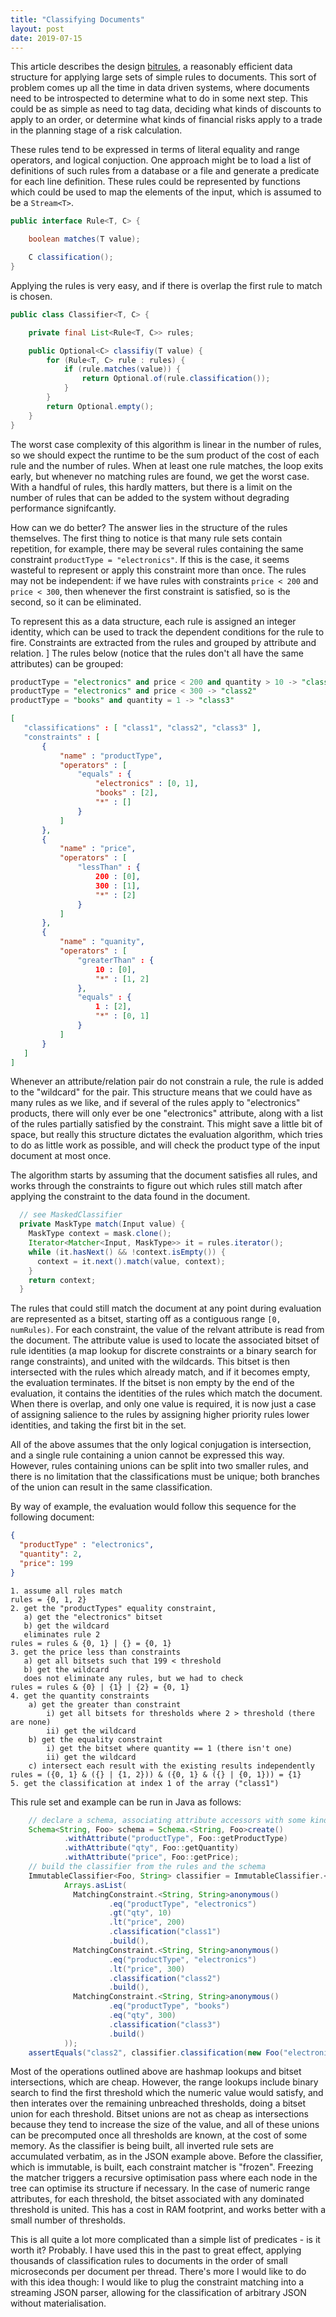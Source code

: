 ```yaml
---
title: "Classifying Documents"
layout: post
date: 2019-07-15
---
```


This article describes the design [bitrules](https://github.com/richardstartin/bitrules), a reasonably efficient data structure for applying large sets of simple rules to documents.
This sort of problem comes up all the time in data driven systems, where documents need to be introspected to determine what to do in some next step.
This could be as simple as need to tag data, deciding what kinds of discounts to apply to an order, or determine what kinds of financial risks apply to a trade in the planning stage of a risk calculation.

These rules tend to be expressed in terms of literal equality and range operators, and logical conjuction.
One approach might be to load a list of definitions of such rules from a database or a file and generate a predicate for each line definition.
These rules could be represented by functions which could be used to map the elements of the input, which is assumed to be a `Stream<T>`.

```java
public interface Rule<T, C> {

    boolean matches(T value);

    C classification();
}
```

Applying the rules is very easy, and if there is overlap the first rule to match is chosen.

```java
public class Classifier<T, C> {

    private final List<Rule<T, C>> rules;

    public Optional<C> classifiy(T value) {
        for (Rule<T, C> rule : rules) {
            if (rule.matches(value)) {
                return Optional.of(rule.classification());
            }
        }
        return Optional.empty();
    }
}
```

The worst case complexity of this algorithm is linear in the number of rules, so we should expect the runtime to be the sum product of the cost of each rule and the number of rules.
When at least one rule matches, the loop exits early, but whenever no matching rules are found, we get the worst case.
With a handful of rules, this hardly matters, but there is a limit on the number of rules that can be added to the system without degrading performance signifcantly.

How can we do better?
The answer lies in the structure of the rules themselves.
The first thing to notice is that many rule sets contain repetition, for example, there may be several rules containing the same constraint `productType = "electronics"`.
If this is the case, it seems wasteful to represent or apply this constraint more than once.
The rules may not be independent: if we have rules with constraints `price < 200` and `price < 300`, then whenever the first constraint is satisfied, so is the second, so it can be eliminated.

To represent this as a data structure, each rule is assigned an integer identity, which can be used to track the dependent conditions for the rule to fire.
Constraints are extracted from the rules and grouped by attribute and relation. ]
The rules below (notice that the rules don't all have the same attributes) can be grouped:


 ```sql
 productType = "electronics" and price < 200 and quantity > 10 -> "class1"
 productType = "electronics" and price < 300 -> "class2"
 productType = "books" and quantity = 1 -> "class3"
 ```

 ```json
 [
    "classifications" : [ "class1", "class2", "class3" ],
    "constraints" : [
        {
            "name" : "productType",
            "operators" : [
                "equals" : {
                    "electronics" : [0, 1],
                    "books" : [2],
                    "*" : []
                }
            ]
        },
        {
            "name" : "price",
            "operators" : [
                "lessThan" : {
                    200 : [0],
                    300 : [1],
                    "*" : [2]
                }
            ]
        },
        {
            "name" : "quanity",
            "operators" : [
                "greaterThan" : {
                    10 : [0],
                    "*" : [1, 2]
                },
                "equals" : {
                    1 : [2],
                    "*" : [0, 1]
                }
            ]
        }
    ]
 ]
 ```

Whenever an attribute/relation pair do not constrain a rule, the rule is added to the "wildcard" for the pair.
This structure means that we could have as many rules as we like, and if several of the rules apply to "electronics" products, there will only ever be one "electronics" attribute, along with a list of the rules partially satisfied by the constraint.
This might save a little bit of space, but really this structure dictates the evaluation algorithm, which tries to do as little work as possible, and will check the product type of the input document at most once.

The algorithm starts by assuming that the document satisfies all rules, and works through the constraints to figure out which rules still match after applying the constraint to the data found in the document.

```java
  // see MaskedClassifier
  private MaskType match(Input value) {
    MaskType context = mask.clone();
    Iterator<Matcher<Input, MaskType>> it = rules.iterator();
    while (it.hasNext() && !context.isEmpty()) {
      context = it.next().match(value, context);
    }
    return context;
  }

```

The rules that could still match the document at any point during evaluation are represented as a bitset, starting off as a contiguous range `[0, numRules)`. For each constraint, the value of the relvant attribute is read from the document.
The attribute value is used to locate the associated bitset of rule identities (a map lookup for discrete constraints or a binary search for range constraints), and united with the wildcards.
This bitset is then intersected with the rules which already match, and if it becomes empty, the evaluation terminates.
If the bitset is non empty by the end of the evaluation, it contains the identities of the rules which match the document.
When there is overlap, and only one value is required, it is now just a case of assigning salience to the rules by assigning higher priority rules lower identities, and taking the first bit in the set.

All of the above assumes that the only logical conjugation is intersection, and a single rule containing a union cannot be expressed this way.
However, rules containing unions can be split into two smaller rules, and there is no limitation that the classifications must be unique; both branches of the union can result in the same classification.

By way of example, the evaluation would follow this sequence for the following document:

```json
{
  "productType" : "electronics",
  "quantity": 2,
  "price": 199
}

```

```
1. assume all rules match
rules = {0, 1, 2}
2. get the "productTypes" equality constraint,
   a) get the "electronics" bitset
   b) get the wildcard
   eliminates rule 2
rules = rules & {0, 1} | {} = {0, 1}
3. get the price less than constraints
   a) get all bitsets such that 199 < threshold
   b) get the wildcard
   does not eliminate any rules, but we had to check
rules = rules & {0} | {1} | {2} = {0, 1}
4. get the quantity constraints
    a) get the greater than constraint
        i) get all bitsets for thresholds where 2 > threshold (there are none)
        ii) get the wildcard
    b) get the equality constraint
        i) get the bitset where quantity == 1 (there isn't one)
        ii) get the wildcard
    c) intersect each result with the existing results independently
rules = ({0, 1} & ({} | {1, 2})) & ({0, 1} & ({} | {0, 1})) = {1}
5. get the classification at index 1 of the array ("class1")
```

This rule set and example can be run in Java as follows:

```java
    // declare a schema, associating attribute accessors with some kind of key (a string here)
    Schema<String, Foo> schema = Schema.<String, Foo>create()
            .withAttribute("productType", Foo::getProductType)
            .withAttribute("qty", Foo::getQuantity)
            .withAttribute("price", Foo::getPrice);
    // build the classifier from the rules and the schema
    ImmutableClassifier<Foo, String> classifier = ImmutableClassifier.<String, Foo, String>builder(schema).build(
            Arrays.asList(
              MatchingConstraint.<String, String>anonymous()
                      .eq("productType", "electronics")
                      .gt("qty", 10)
                      .lt("price", 200)
                      .classification("class1")
                      .build(),
              MatchingConstraint.<String, String>anonymous()
                      .eq("productType", "electronics")
                      .lt("price", 300)
                      .classification("class2")
                      .build(),
              MatchingConstraint.<String, String>anonymous()
                      .eq("productType", "books")
                      .eq("qty", 300)
                      .classification("class3")
                      .build()
            ));
    assertEquals("class2", classifier.classification(new Foo("electronics", 2, 199)).orElse("none"));
```

Most of the operations outlined above are hashmap lookups and bitset intersections, which are cheap.
However, the range lookups include binary search to find the first threshold which the numeric value would satisfy, and then interates over the remaining unbreached thresholds, doing a bitset union for each threshold.
Bitset unions are not as cheap as intersections because they tend to increase the size of the value, and all of these unions can be precomputed once all thresholds are known, at the cost of some memory.
As the classifier is being built, all inverted rule sets are accumulated verbatim, as in the JSON example above. Before the classifier, which is immutable, is built, each constraint matcher is "frozen".
Freezing the matcher triggers a recursive optimisation pass where each node in the tree can optimise its structure if necessary.
In the case of numeric range attributes, for each threshold, the bitset associated with any dominated threshold is united.
This has a cost in RAM footprint, and works better with a small number of thresholds.

This is all quite a lot more complicated than a simple list of predicates - is it worth it? Probably.
I have used this in the past to great effect, applying thousands of classification rules to documents in the order of small microseconds per document per thread.
There's more I would like to do with this idea though: I would like to plug the constraint matching into a streaming JSON parser, allowing for the classification of arbitrary JSON without materialisation.






